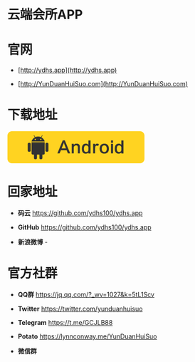# 云端会所APP

# 官网

* [http://ydhs.app](http://ydhs.app)    

* [http://YunDuanHuiSuo.com](http://YunDuanHuiSuo.com)

# 下载地址


<a href="https://github.com/hankewins" target="_blank"><img src="/and_download.png"></img></a>

# 回家地址

* **码云**  https://github.com/ydhs100/ydhs.app 

* **GitHub**  https://github.com/ydhs100/ydhs.app 

* **新浪微博**  - 



# 官方社群

* **QQ群**  https://jq.qq.com/?_wv=1027&k=5tL1Scv 

* **Twitter**  https://twitter.com/yunduanhuisuo

* **Telegram**  https://t.me/GCJLB88 

* **Potato**  https://lynnconway.me/YunDuanHuiSuo 

* **微信群** 


